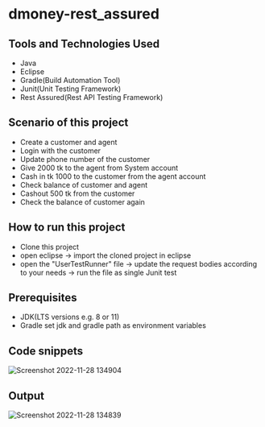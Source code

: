 # dmoney-rest_assured

## Tools and Technologies Used
- Java
- Eclipse
- Gradle(Build Automation Tool)
- Junit(Unit Testing Framework)
- Rest Assured(Rest API Testing Framework)

## Scenario of this project
- Create a customer and agent
- Login with the customer
- Update phone number of the customer
- Give 2000 tk to the agent from System account
- Cash in tk 1000 to the customer  from the agent account
- Check balance of customer and agent
- Cashout 500 tk from the customer
- Check the balance of customer again

## How to run this project
- Clone this project
- open eclipse -> import the cloned project in eclipse
- open the "UserTestRunner" file -> update the request bodies according to your needs -> run the file as single Junit test

## Prerequisites
- JDK(LTS versions e.g. 8 or 11)
- Gradle
set jdk and gradle path as environment variables

## Code snippets
![Screenshot 2022-11-28 134904](https://user-images.githubusercontent.com/82231014/204228040-9660f421-48d5-4b5a-b3c6-c5520909b936.png)

## Output
![Screenshot 2022-11-28 134839](https://user-images.githubusercontent.com/82231014/204227970-e990dbb1-884a-46f5-bc42-c7008e3a548e.png)

